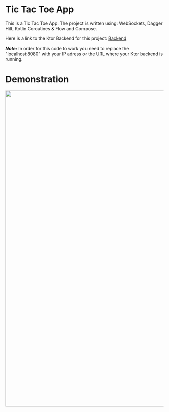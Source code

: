 # Tic Tac Toe App
This is a Tic Tac Toe App. The project is written using: WebSockets, Dagger Hilt, Kotlin Coroutines & Flow and Compose. 

Here is a link to the Ktor Backend for this project: [Backend](https://github.com/ilya-shevtsov/TicTacToeAppBackend)

***Note:*** In order for this code to work you need to replace the "localhost:8080" with your IP adress or the URL where your Ktor backend is running. 

# Demonstration

<img src="REAMMEImages/videodemonstration.gif" width="1000">
